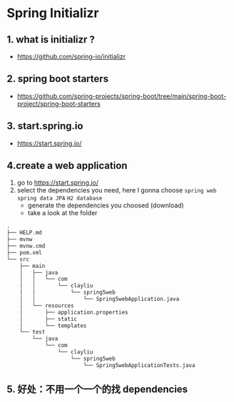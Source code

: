 # Spring Initializr
## 1. what is initializr ?
* https://github.com/spring-io/initializr

## 2. spring boot starters
* https://github.com/spring-projects/spring-boot/tree/main/spring-boot-project/spring-boot-starters

## 3. start.spring.io 
* https://start.spring.io/


## 4.create a web application
1. go to  https://start.spring.io/
2. select the dependencies you need, here I gonna  choose `spring web` `spring data JPA` `H2 database`
   - generate the dependencies you choosed (download)
   -  take a look at the folder
```txt
.
├── HELP.md
├── mvnw
├── mvnw.cmd
├── pom.xml
└── src
    ├── main
    │   ├── java
    │   │   └── com
    │   │       └── clayliu
    │   │           └── spring5web
    │   │               └── Spring5webApplication.java
    │   └── resources
    │       ├── application.properties
    │       ├── static
    │       └── templates
    └── test
        └── java
            └── com
                └── clayliu
                    └── spring5web
                        └── Spring5webApplicationTests.java
```

## 5. 好处：不用一个一个的找 dependencies
